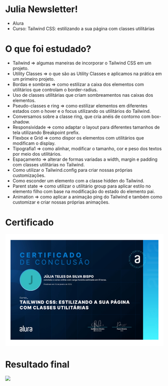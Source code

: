 # Julia Newsletter!

- Alura
- Curso: Tailwind CSS: estilizando a sua página com classes utilitárias

# O que foi estudado?

- Tailwind
    => algumas maneiras de incorporar o Tailwind CSS em um projeto.
- Utility Classes
    => o que são as Utility Classes e aplicamos na prática em um primeiro projeto.
- Bordas e sombras
    => como estilizar a caixa dos elementos com utilitários que controlam o border-radius.
- Uso de classes utilitárias que criam sombreamentos nas caixas dos elementos.
- Pseudo-classes e ring
    => como estilizar elementos em diferentes estados com o hover e o focus utilizando os utilitários do Tailwind.
- Conversamos sobre a classe ring, que cria anéis de contorno com box-shadow.
- Responsividade
    => como adaptar o layout para diferentes tamanhos de tela utilizando Breakpoint prefix.
- Flexbox e Grid
    => como dispor os elementos com utilitários que modificam o display.
- Tipografia1
    => como alinhar, modificar o tamanho, cor e peso dos textos por meio dos utilitários.
- Espaçamento
    => alterar de formas variadas a width, margin e padding com classes utilitárias no Tailwind.
- Como utilizar o Tailwind.config para criar nossas próprias customizações.
- Como esconder um elemento com a classe hidden do Tailwind.
- Parent state
    => como utilizar o utilitário group para aplicar estilo no elemento filho com base na modificação do estado do elemento pai.
- Animation
    => como aplicar a animação ping do Tailwind e também como customizar e criar nossas próprias animações.
  
# Certificado

<img src="https://github.com/jlateles/Tailwind/blob/main/img/J%C3%BAlia%20Teles%20da%20Silva%20Bispo%20-%20Curso%20Tailwind%20CSS_%20estilizando%20a%20sua%20p%C3%A1gina%20com%20classes%20utilit%C3%A1rias%20-%20Alura_page-0001.jpg">

# Resultado final
<img src="https://github.com/jlateles/Tailwind-newsletter/blob/main/img/CapturadeTela.newsletter.png">
